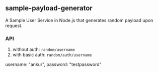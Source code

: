 ## sample-payload-generator
A Sample User Service in Node.js that generates random payload upon request.

### API

1. without auth: `random/username`
2. with basic auth: `random/auth/username`

username: "ankur",
password: "testpassword"
